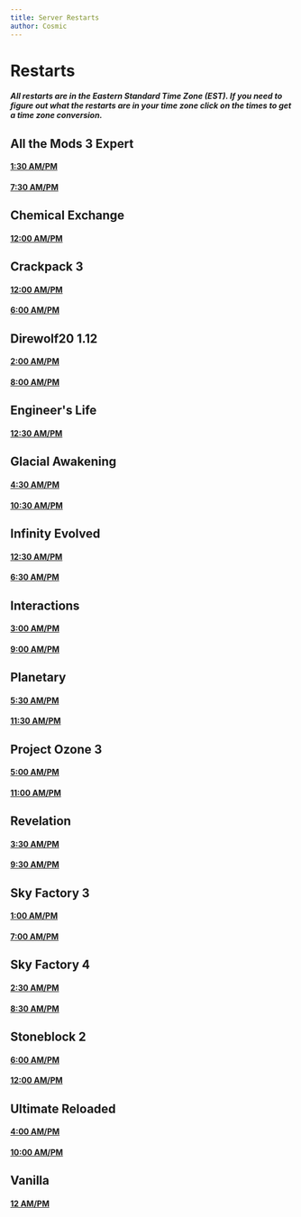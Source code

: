 ```yaml
---
title: Server Restarts
author: Cosmic
---
```


# Restarts

##### All restarts are in the Eastern Standard Time Zone (EST). If you need to figure out what the restarts are in your time zone click on the times to get a time zone conversion.

## All the Mods 3 Expert

#### [1:30 AM/PM](https://savvytime.com/converter/est/1-30am)

#### [7:30 AM/PM](https://savvytime.com/converter/est/7-30am)

## Chemical Exchange

#### [12:00 AM/PM](https://savvytime.com/converter/est/12am)

## Crackpack 3

#### [12:00 AM/PM](https://savvytime.com/converter/est/12am)

#### [6:00 AM/PM](https://savvytime.com/converter/est/6am)

## Direwolf20 1.12

#### [2:00 AM/PM](https://savvytime.com/converter/est/2am)

#### [8:00 AM/PM](https://savvytime.com/converter/est/8am)

## Engineer's Life

#### [12:30 AM/PM](https://savvytime.com/converter/est/12-30am)

## Glacial Awakening

#### [4:30 AM/PM](https://savvytime.com/converter/est/4-30am)

#### [10:30 AM/PM](https://savvytime.com/converter/est/10-30am)

## Infinity Evolved

#### [12:30 AM/PM](https://savvytime.com/converter/est/12-30am)

#### [6:30 AM/PM](https://savvytime.com/converter/est/6-30am)

## Interactions

#### [3:00 AM/PM](https://savvytime.com/converter/est/3am)

#### [9:00 AM/PM](https://savvytime.com/converter/est/9am)

## Planetary

#### [5:30 AM/PM](https://savvytime.com/converter/est/5-30am)

#### [11:30 AM/PM](https://savvytime.com/converter/est/11-30am)

## Project Ozone 3

#### [5:00 AM/PM](https://savvytime.com/converter/est/5am)

#### [11:00 AM/PM](https://savvytime.com/converter/est/11am)

## Revelation

#### [3:30 AM/PM](https://savvytime.com/converter/est/3-30am)

#### [9:30 AM/PM](https://savvytime.com/converter/est/9-30am)

## Sky Factory 3

#### [1:00 AM/PM](https://savvytime.com/converter/est/1am)

#### [7:00 AM/PM](https://savvytime.com/converter/est/7am)

## Sky Factory 4

#### [2:30 AM/PM](https://savvytime.com/converter/est/2-30am)

#### [8:30 AM/PM](https://savvytime.com/converter/est/8-30am)

## Stoneblock 2

#### [6:00 AM/PM](https://savvytime.com/converter/est/6am)

#### [12:00 AM/PM](https://savvytime.com/converter/est/12am)

## Ultimate Reloaded

#### [4:00 AM/PM](https://savvytime.com/converter/est/4am)

#### [10:00 AM/PM](https://savvytime.com/converter/est/10am)

## Vanilla

#### [12 AM/PM](https://savvytime.com/converter/est/12am)
